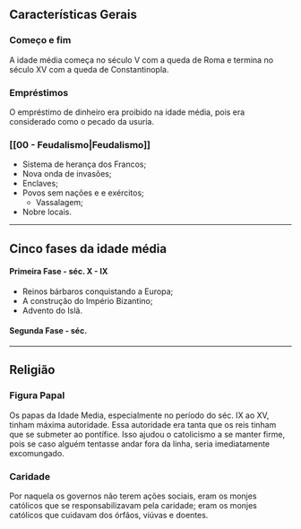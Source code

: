 ## Características Gerais
### Começo e fim
 A idade média começa no século V com a queda de Roma e termina no século XV com a queda de Constantinopla.

### Empréstimos
O empréstimo de dinheiro era proibido na idade média, pois era considerado como o pecado da usuria. 

### [[00 - Feudalismo|Feudalismo]]
- Sistema de herança dos Francos;
- Nova onda de invasões;
- Enclaves;
- Povos sem nações e e exércitos;
	- Vassalagem;
- Nobre locais.

---
## Cinco fases da idade média
#### Primeira Fase - séc. X - IX
- Reinos bárbaros conquistando a Europa;
- A construção do Império Bizantino;
- Advento do Islã.

#### Segunda Fase - séc. 



---
## Religião
### Figura Papal
Os papas da Idade Media, especialmente no período do séc. IX ao XV, tinham máxima autoridade. Essa autoridade era tanta que os reis tinham que se submeter ao pontífice. Isso ajudou o catolicismo a se manter firme, pois se caso alguém tentasse andar fora da linha, seria imediatamente excomungado.

### Caridade
Por naquela os governos não terem ações sociais, eram os monjes católicos que se responsabilizavam pela caridade; eram os monjes católicos que cuidavam dos órfãos, viúvas e doentes. 


